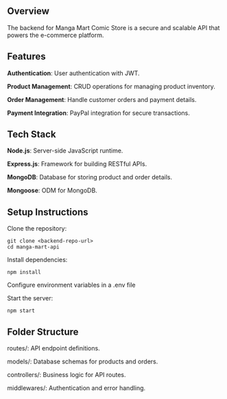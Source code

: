 ## Overview

The backend for Manga Mart Comic Store is a secure and scalable API that powers the e-commerce platform.

## Features

**Authentication**: User authentication with JWT.

**Product Management**: CRUD operations for managing product inventory.

**Order Management**: Handle customer orders and payment details.

**Payment Integration**: PayPal integration for secure transactions.

## Tech Stack

**Node.js**: Server-side JavaScript runtime.

**Express.js**: Framework for building RESTful APIs.

**MongoDB**: Database for storing product and order details.

**Mongoose**: ODM for MongoDB.

## Setup Instructions

Clone the repository:
```
git clone <backend-repo-url>
cd manga-mart-api
```

Install dependencies:
```
npm install
```

Configure environment variables in a .env file

Start the server:
```
npm start
```

## Folder Structure

routes/: API endpoint definitions.

models/: Database schemas for products and orders.

controllers/: Business logic for API routes.

middlewares/: Authentication and error handling.
